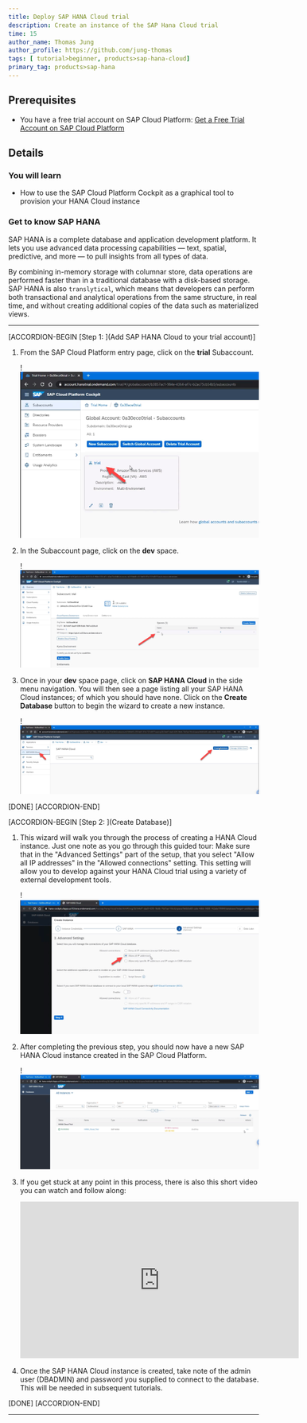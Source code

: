 ```yaml
---
title: Deploy SAP HANA Cloud trial
description: Create an instance of the SAP Hana Cloud trial
time: 15
author_name: Thomas Jung
author_profile: https://github.com/jung-thomas
tags: [ tutorial>beginner, products>sap-hana-cloud]
primary_tag: products>sap-hana
---
```


## Prerequisites
 - You have a free trial account on SAP Cloud Platform: [Get a Free Trial Account on SAP Cloud Platform](hcp-create-trial-account)

## Details
### You will learn
  - How to use the SAP Cloud Platform Cockpit as a graphical tool to provision your HANA Cloud instance

### Get to know SAP HANA
SAP HANA is a complete database and application development platform. It lets you use advanced data processing capabilities — text, spatial, predictive, and more — to pull insights from all types of data.

By combining in-memory storage with columnar store, data operations are performed faster than in a traditional database with a disk-based storage. SAP HANA is also `translytical`, which means that developers can perform both transactional and analytical operations from the same structure, in real time, and without creating additional copies of the data such as materialized views.

---

[ACCORDION-BEGIN [Step 1: ](Add SAP HANA Cloud to your trial account)]

1. From the SAP Cloud Platform entry page, click on the **trial** Subaccount.

    !![Sub Account](trial1.png)

2. In the Subaccount page, click on the **dev** space.

    !![dev Space](trial2.png)

3. Once in your **dev** space page, click on **SAP HANA Cloud** in the side menu navigation.  You will then see a page listing all your SAP HANA Cloud instances; of which you should have none.  Click on the **Create Database** button to begin the wizard to create a new instance.

    !![dev Space](trial3.png)

[DONE]
[ACCORDION-END]

[ACCORDION-BEGIN [Step 2: ](Create Database)]

1. This wizard will walk you through the process of creating a HANA Cloud instance. Just one note as you go through this guided tour: Make sure that in the "Advanced Settings" part of the setup, that you select "Allow all IP addresses" in the "Allowed connections" setting. This setting will allow you to develop against your HANA Cloud trial using a variety of external development tools.

    !![Allow All IP addresses](trial4.png)

2. After completing the previous step, you should now have a new SAP HANA Cloud instance created in the SAP Cloud Platform.

    !![HANA Cloud Instance](trial5.png)

3. If you get stuck at any point in this process, there is also this short video you can watch and follow along:

    <iframe width="560" height="315" src="https://www.youtube.com/embed/Lv_40d1ZtsM" frameborder="0" allow="accelerometer; autoplay; clipboard-write; encrypted-media; gyroscope; picture-in-picture" allowfullscreen></iframe>

4. Once the SAP HANA Cloud instance is created, take note of the admin user (DBADMIN) and password you supplied to connect to the database. This will be needed in subsequent tutorials.


[DONE]
[ACCORDION-END]



---
